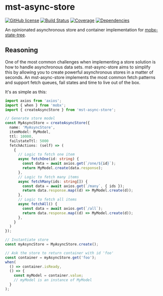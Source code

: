 # mst-async-store

[![GitHub license](https://img.shields.io/badge/license-ISC-blue.svg?style=flat-square)](https://github.com/mekwall/mst-async-store/blob/master/LICENSE)
[![Build Status](https://img.shields.io/circleci/project/github/mekwall/mst-async-store.svg?style=flat-square)](https://circleci.com/gh/mekwall/mst-async-store)
[![Coverage](https://img.shields.io/codecov/c/github/mekwall/mst-async-store/master.svg?style=flat-square)](https://codecov.io/github/mekwall/mst-async-store?branch=master)
[![Dependencies](https://img.shields.io/librariesio/github/mekwall/mst-async-store.svg?style=flat-square)](https://github.com/mekwall/mst-async-store)

An opinionated asynchronous store and container implementation for [mobx-state-tree](https://github.com/mobxjs/mobx-state-tree).

## Reasoning

One of the most common challenges when implementing a store solution is how to handle asynchronous data sets. mst-async-store aims to simplify this by allowing you to create powerful asynchronous stores in a matter of seconds. An mst-async-store implements the most common fetch patterns and support fetch queues, fail states and time to live out of the box.

It's as simple as this:

```ts
import axios from 'axios';
import { when } from 'mobx';
import { createAsyncStore } from 'mst-async-store';

// Generate store model
const MyAsyncStore = createAsyncStore({
  name: 'MyAsyncStore',
  itemModel: MyModel,
  ttl: 10000,
  failstateTtl: 5000
  fetchActions: (self) => (
    {
      // Logic to fetch one item
      async fetchOne(id: string) {
        const data = await axios.get(`/one/${id}`);
        return MyModel.create(data.response);
      },
      // Logic to fetch many items
      async fetchMany(ids: string[]) {
        const data = await axios.get(`/many`, { ids });
        return data.response.map((d) => MyModel.create(d));
      },
      // Logic to fetch all items
      async fetchAll() {
        const data = await axios.get(`/all`);
        return data.response.map((d) => MyModel.create(d));
      },
    }
  )
});

// Instantiate store
const myAsyncStore = MyAsyncStore.create();

// Ask the store to return container with id 'foo'
const container = myAsyncStore.get('foo');
when(
  () => container.isReady,
  () => {
    const myModel = container.value;
    // myModel is an instance of MyModel
  }
);
```
